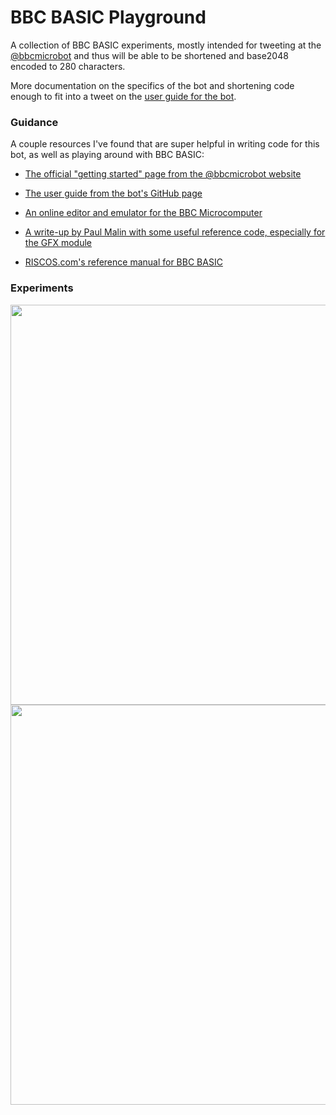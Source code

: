 # BBC BASIC Playground

A collection of BBC BASIC experiments, mostly intended for tweeting at the [@bbcmicrobot](https://twitter.com/bbcmicrobot) and thus will be able to be shortened and base2048 encoded to 280 characters. 

More documentation on the specifics of the bot and shortening code enough to fit into a tweet on the [user guide for the bot](https://github.com/8bitkick/BBCMicroBot/blob/master/docs/user%20guide.md).

### Guidance

A couple resources I've found that are super helpful in writing code for this bot, as well as playing around with BBC BASIC:

- [The official "getting started" page from the @bbcmicrobot website](https://www.bbcmicrobot.com/learn/index.html)

- [The user guide from the bot's GitHub page](https://github.com/8bitkick/BBCMicroBot/blob/master/docs/user%20guide.md)

- [An online editor and emulator for the BBC Microcomputer](https://bbcmic.ro/)

- [A write-up by Paul Malin with some useful reference code, especially for the GFX module](https://blog.mousefingers.com/post/bbc/bbc_reference/)

- [RISCOS.com's reference manual for BBC BASIC](http://www.riscos.com/support/developers/bbcbasic/)

### Experiments

<img src="https://raw.githubusercontent.com/d-mckee/bbcbasic-experiments/main/01-how-to-use-basic/how-to-use-basic.gif" width="640">

<img src="https://raw.githubusercontent.com/d-mckee/bbcbasic-experiments/main/02-so-hard-to-believe/so-hard-to-believe.gif" width="640">
